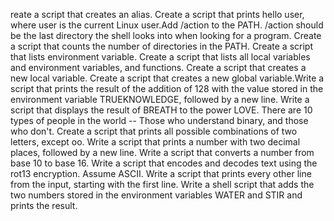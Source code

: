 reate a script that creates an alias. Create a script that prints hello user, where user is the current Linux user.Add /action to the PATH. /action should be the last directory the shell looks into when looking for a program. Create a script that counts the number of directories in the PATH. Create a script that lists environment variable. Create a script that lists all local variables and environment variables, and functions. Create a script that creates a new local variable. Create a script that creates a new global variable.Write a script that prints the result of the addition of 128 with the value stored in the environment variable TRUEKNOWLEDGE, followed by a new line. Write a script that displays the result of BREATH to the power LOVE. There are 10 types of people in the world -- Those who understand binary, and those who don't. Create a script that prints all possible combinations of two letters, except oo. Write a script that prints a number with two decimal places, followed by a new line. Write a script that converts a number from base 10 to base 16. Write a script that encodes and decodes text using the rot13 encryption. Assume ASCII. Write a script that prints every other line from the input, starting with the first line. Write a shell script that adds the two numbers stored in the environment variables WATER and STIR and prints the result.
